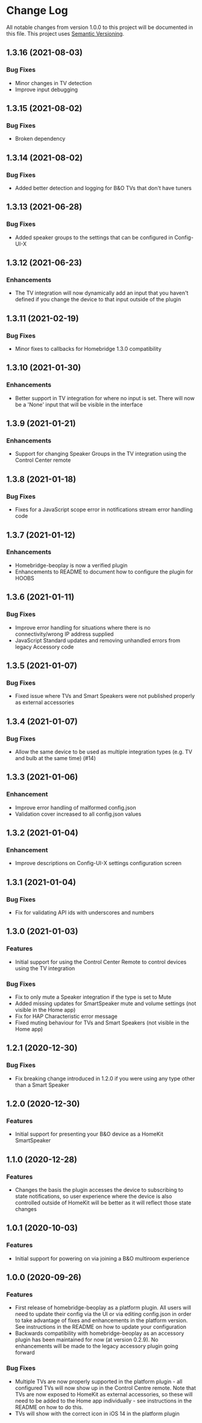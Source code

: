 # Change Log

All notable changes from version 1.0.0 to this project will be documented in this file. This project uses [Semantic Versioning](https://semver.org/).

## 1.3.16 (2021-08-03)
### Bug Fixes
* Minor changes in TV detection
* Improve input debugging

## 1.3.15 (2021-08-02)
### Bug Fixes
* Broken dependency

## 1.3.14 (2021-08-02)
### Bug Fixes
* Added better detection and logging for B&O TVs that don't have tuners

## 1.3.13 (2021-06-28)
### Bug Fixes
* Added speaker groups to the settings that can be configured in Config-UI-X

## 1.3.12 (2021-06-23)
### Enhancements
* The TV integration will now dynamically add an input that you haven't defined if you change the device to that input outside of the plugin

## 1.3.11 (2021-02-19)
### Bug Fixes
* Minor fixes to callbacks for Homebridge 1.3.0 compatibility

## 1.3.10 (2021-01-30)
### Enhancements
* Better support in TV integration for where no input is set. There will now be a 'None' input that will be visible in the interface

## 1.3.9 (2021-01-21)
### Enhancements
* Support for changing Speaker Groups in the TV integration using the Control Center remote

## 1.3.8 (2021-01-18)
### Bug Fixes
* Fixes for a JavaScript scope error in notifications stream error handling code

## 1.3.7 (2021-01-12)
### Enhancements
* Homebridge-beoplay is now a verified plugin
* Enhancements to README to document how to configure the plugin for HOOBS

## 1.3.6 (2021-01-11)
### Bug Fixes
* Improve error handling for situations where there is no connectivity/wrong IP address supplied
* JavaScript Standard updates and removing unhandled errors from legacy Accessory code 

## 1.3.5 (2021-01-07)
### Bug Fixes
* Fixed issue where TVs and Smart Speakers were not published properly as external accessories

## 1.3.4 (2021-01-07)
### Bug Fixes
* Allow the same device to be used as multiple integration types (e.g. TV and bulb at the same time) (#14)

## 1.3.3 (2021-01-06)
### Enhancement
* Improve error handling of malformed config.json
* Validation cover increased to all config.json values

## 1.3.2 (2021-01-04)
### Enhancement
* Improve descriptions on Config-UI-X settings configuration screen

## 1.3.1 (2021-01-04)
### Bug Fixes
* Fix for validating API ids with underscores and numbers

## 1.3.0 (2021-01-03)
### Features
* Initial support for using the Control Center Remote to control devices using the TV integration

### Bug Fixes
* Fix to only mute a Speaker integration if the type is set to Mute
* Added missing updates for SmartSpeaker mute and volume settings (not visible in the Home app)
* Fix for HAP Characteristic error message
* Fixed muting behaviour for TVs and Smart Speakers (not visible in the Home app)

## 1.2.1 (2020-12-30)
### Bug Fixes
* Fix breaking change introduced in 1.2.0 if you were using any type other than a Smart Speaker

## 1.2.0 (2020-12-30)
### Features
* Initial support for presenting your B&O device as a HomeKit SmartSpeaker

## 1.1.0 (2020-12-28)
### Features
* Changes the basis the plugin accesses the device to subscribing to state notifications, so user experience where the device is also controlled outside of HomeKit will be better as it will reflect those state changes

## 1.0.1 (2020-10-03)

### Features
* Initial support for powering on via joining a B&O multiroom experience

## 1.0.0 (2020-09-26)

### Features
* First release of homebridge-beoplay as a platform plugin. All users will need to update their config via the UI or via editing config.json in order to take advantage of fixes and enhancements in the platform version. See instructions in the README on how to update your configuration
* Backwards compatibility with homebridge-beoplay as an accessory plugin has been maintained for now (at version 0.2.9). No enhancements will be made to the legacy accessory plugin going forward

### Bug Fixes
* Multiple TVs are now properly supported in the platform plugin - all configured TVs will now show up in the Control Centre remote. Note that TVs are now exposed to HomeKit as external accessories, so these will need to be added to the Home app individually - see instructions in the README on how to do this.
* TVs will show with the correct icon in iOS 14 in the platform plugin